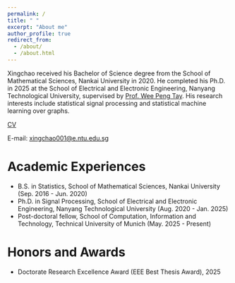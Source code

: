 ```yaml
---
permalink: /
title: " "
excerpt: "About me"
author_profile: true
redirect_from: 
  - /about/
  - /about.html
---
```


Xingchao received his Bachelor of Science degree from the School of Mathematical Sciences, Nankai University in 2020. He completed his Ph.D. in 2025 at the School of Electrical and Electronic Engineering, Nanyang Technological University, supervised by [Prof. Wee Peng Tay](https://wptay.github.io/index.html). His research interests include statistical signal processing and statistical machine learning over graphs.

[CV](../files/Academic_CV.pdf)

E-mail: xingchao001@e.ntu.edu.sg

Academic Experiences
======
* B.S. in Statistics, School of Mathematical Sciences, Nankai University (Sep. 2016 - Jun. 2020)
* Ph.D. in Signal Processing, School of Electrical and Electronic Engineering, Nanyang Technological University (Aug. 2020 - Jan. 2025)
* Post-doctoral fellow, School of Computation, Information and Technology, Technical University of Munich (May. 2025 - Present)

Honors and Awards
======
* Doctorate Research Excellence Award (EEE Best Thesis Award), 2025
